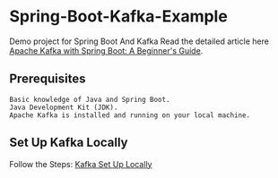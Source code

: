 # Spring-Boot-Kafka-Example
Demo project for Spring Boot And Kafka
Read the detailed article here [Apache Kafka with Spring Boot: A Beginner's Guide](https://medium.com/@reetesh043/jooq-a-quick-guide-to-sql-querying-in-java-36e29406b7c6).


## Prerequisites
```
Basic knowledge of Java and Spring Boot.
Java Development Kit (JDK).
Apache Kafka is installed and running on your local machine.
```
## Set Up Kafka Locally
Follow the Steps: [Kafka Set Up Locally](https://kafka.apache.org/quickstart)
